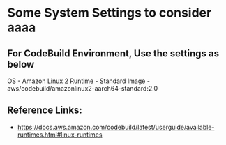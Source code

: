 # Some System Settings to consider aaaa
## For CodeBuild Environment, Use the settings as below
OS - Amazon Linux 2
Runtime - Standard
Image - aws/codebuild/amazonlinux2-aarch64-standard:2.0

## Reference Links:
- https://docs.aws.amazon.com/codebuild/latest/userguide/available-runtimes.html#linux-runtimes
